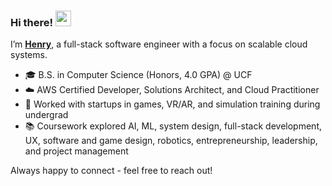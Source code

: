 ### Hi there! <img src="https://emojis.slackmojis.com/emojis/images/1536351075/4594/blob-wave.gif" width="25"/>

I’m [**Henry**](https://henrygraves.me), a full-stack software engineer with a focus on scalable cloud systems.

- 🎓 B.S. in Computer Science (Honors, 4.0 GPA) @ UCF
- ☁️ AWS Certified Developer, Solutions Architect, and Cloud Practitioner
- 🚀 Worked with startups in games, VR/AR, and simulation training during undergrad
- 📚 Coursework explored AI, ML, system design, full-stack development, UX, software and game design, robotics, entrepreneurship, leadership, and project management

    
Always happy to connect - feel free to reach out!
